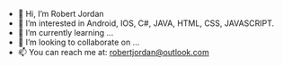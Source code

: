 - 👋 Hi, I’m Robert Jordan
- 👀 I’m interested in Android, IOS, C#, JAVA, HTML, CSS, JAVASCRIPT.
- 🌱 I’m currently learning ...
- 💞️ I’m looking to collaborate on ...
- 📫 You can reach me at: robertjordan@outlook.com
<!---
robert93dev/robert93dev is a ✨ special ✨ repository because its `README.md` (this file) appears on your GitHub profile.
You can click the Preview link to take a look at your changes.
--->

